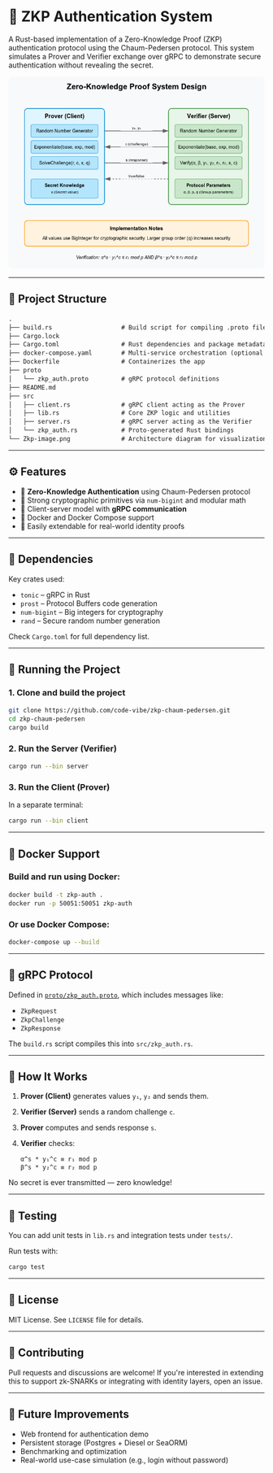 # 🔐 ZKP Authentication System

A Rust-based implementation of a Zero-Knowledge Proof (ZKP) authentication protocol using the Chaum-Pedersen protocol. This system simulates a Prover and Verifier exchange over gRPC to demonstrate secure authentication without revealing the secret.

![System Design](Zkp-image.png)

---

## 📁 Project Structure

```txt
.
├── build.rs                   # Build script for compiling .proto files
├── Cargo.lock
├── Cargo.toml                 # Rust dependencies and package metadata
├── docker-compose.yaml        # Multi-service orchestration (optional gRPC server/client setup)
├── Dockerfile                 # Containerizes the app
├── proto
│   └── zkp_auth.proto         # gRPC protocol definitions
├── README.md
├── src
│   ├── client.rs              # gRPC client acting as the Prover
│   ├── lib.rs                 # Core ZKP logic and utilities
│   ├── server.rs              # gRPC server acting as the Verifier
│   └── zkp_auth.rs            # Proto-generated Rust bindings
└── Zkp-image.png              # Architecture diagram for visualization
```

---

## ⚙️ Features

* 🔐 **Zero-Knowledge Authentication** using Chaum-Pedersen protocol
* 🧠 Strong cryptographic primitives via `num-bigint` and modular math
* 🚀 Client-server model with **gRPC communication**
* 🐳 Docker and Docker Compose support
* 🧪 Easily extendable for real-world identity proofs

---

## 📆 Dependencies

Key crates used:

* `tonic` – gRPC in Rust
* `prost` – Protocol Buffers code generation
* `num-bigint` – Big integers for cryptography
* `rand` – Secure random number generation

Check `Cargo.toml` for full dependency list.

---

## 🚀 Running the Project

### 1. Clone and build the project

```bash
git clone https://github.com/code-vibe/zkp-chaum-pedersen.git
cd zkp-chaum-pedersen
cargo build
```

### 2. Run the Server (Verifier)

```bash
cargo run --bin server
```

### 3. Run the Client (Prover)

In a separate terminal:

```bash
cargo run --bin client
```

---

## 🐳 Docker Support

### Build and run using Docker:

```bash
docker build -t zkp-auth .
docker run -p 50051:50051 zkp-auth
```

### Or use Docker Compose:

```bash
docker-compose up --build
```

---

## 📱 gRPC Protocol

Defined in [`proto/zkp_auth.proto`](proto/zkp_auth.proto), which includes messages like:

* `ZkpRequest`
* `ZkpChallenge`
* `ZkpResponse`

The `build.rs` script compiles this into `src/zkp_auth.rs`.

---

## 🧠 How It Works

1. **Prover (Client)** generates values `y₁`, `y₂` and sends them.
2. **Verifier (Server)** sends a random challenge `c`.
3. **Prover** computes and sends response `s`.
4. **Verifier** checks:

   ```
   α^s * y₁^c ≡ r₁ mod p
   β^s * y₂^c ≡ r₂ mod p
   ```

No secret is ever transmitted — zero knowledge!

---

## 🧪 Testing

You can add unit tests in `lib.rs` and integration tests under `tests/`.

Run tests with:

```bash
cargo test
```

---

## 📄 License

MIT License. See `LICENSE` file for details.

---

## 🤝 Contributing

Pull requests and discussions are welcome! If you're interested in extending this to support zk-SNARKs or integrating with identity layers, open an issue.

---

## 🤝 Future Improvements

* Web frontend for authentication demo
* Persistent storage (Postgres + Diesel or SeaORM)
* Benchmarking and optimization
* Real-world use-case simulation (e.g., login without password)
